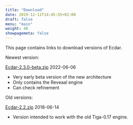 ```yaml
---
title: "Download"
date: 2019-12-11T14:45:55+02:00
draft: false
menu: "main"
weight: 40
showpagemeta: false
---
```


This page contains links to download versions of Ecdar.

Newest version:

[Ecdar-2.3.0-beta.zip](https://github.com/Ecdar/ECDAR/releases/download/v2.3.0-beta/ecdar-2.3.0-beta.zip) 2022-06-06

* Very early beta version of the new architecture
* Only contains the Reveaal engine
* Can check refinement

Old versions:

[Ecdar-2.2.zip](https://github.com/Ecdar/ECDAR/releases/download/v2.3.0-beta/ecdar-2.2.zip) 2018-06-14

* Version intended to work with the old Tiga-0.17 engine.

